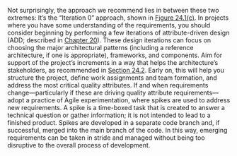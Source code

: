 Not surprisingly, the approach we recommend lies in between these two extremes: It’s the “Iteration 0” approach, shown in [Figure 24.1(c)](ch24.xhtml#ch24fig01). In projects where you have some understanding of the requirements, you should consider beginning by performing a few iterations of attribute-driven design (ADD; described in [Chapter 20](ch20.xhtml#ch20)). These design iterations can focus on choosing the major architectural patterns (including a reference architecture, if one is appropriate), frameworks, and components. Aim for support of the project’s increments in a way that helps the architecture’s stakeholders, as recommended in [Section 24.2](ch24.xhtml#ch24lev1sec2). Early on, this will help you structure the project, define work assignments and team formation, and address the most critical quality attributes. If and when requirements change—particularly if these are driving quality attribute requirements—adopt a practice of Agile experimentation, where spikes are used to address new requirements. A spike is a time-boxed task that is created to answer a technical question or gather information; it is not intended to lead to a finished product. Spikes are developed in a separate code branch and, if successful, merged into the main branch of the code. In this way, emerging requirements can be taken in stride and managed without being too disruptive to the overall process of development.
